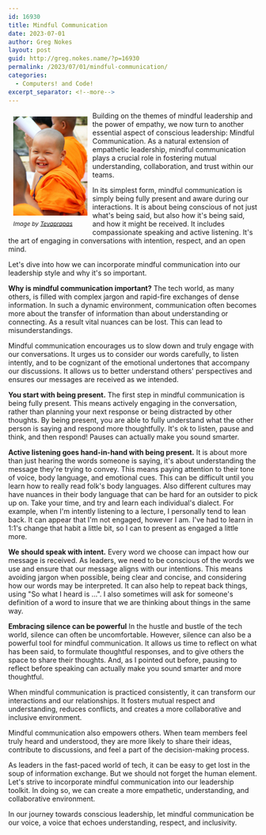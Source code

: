 ```yaml
---
id: 16930
title: Mindful Communication
date: 2023-07-01
author: Greg Nokes
layout: post
guid: http://greg.nokes.name/?p=16930
permalink: /2023/07/01/mindful-communication/
categories:
  - Computers! and Code!
excerpt_separator: <!--more-->
---
```


<div style="float: left; padding: 10px 10px 10px 10px;"><img src="/binaries/2023/07/Thai_buddhist_monk_smile.jpg" width="150" alt="Empathy"><br />
<sub><i>Image by <a href="https://commons.wikimedia.org/wiki/User:Tevaprapas">Tevaprapas</a></i></sub></div>

Building on the themes of mindful leadership and the power of empathy, we now turn to another essential aspect of conscious leadership: Mindful Communication. As a natural extension of empathetic leadership, mindful communication plays a crucial role in fostering mutual understanding, collaboration, and trust within our teams.

In its simplest form, mindful communication is simply being fully present and aware during our interactions. It is about being conscious of not just what's being said, but also how it's being said, and how it might be received. It includes compassionate speaking and active listening. It's the art of engaging in conversations with intention, respect, and an open mind.

Let's dive into how we can incorporate mindful communication into our leadership style and why it's so important.

<!--more-->

**Why is mindful communication important?** The tech world, as many others, is filled with complex jargon and rapid-fire exchanges of dense information. In such a dynamic environment, communication often becomes more about the transfer of information than about understanding or connecting. As a result vital nuances can be lost. This can lead to misunderstandings.

Mindful communication encourages us to slow down and truly engage with our conversations. It urges us to consider our words carefully, to listen intently, and to be cognizant of the emotional undertones that accompany our discussions. It allows us to better understand others' perspectives and ensures our messages are received as we intended.

**You start with being present.** The first step in mindful communication is being fully present. This means actively engaging in the conversation, rather than planning your next response or being distracted by other thoughts. By being present, you are able to fully understand what the other person is saying and respond more thoughtfully. It's ok to listen, pause and think, and then respond! Pauses can actually make you sound smarter.

**Active listening goes hand-in-hand with being present.** It is about more than just hearing the words someone is saying, it's about understanding the message they're trying to convey. This means paying attention to their tone of voice, body language, and emotional cues. This can be difficult until you learn how to really read folk's body languages. Also different cultures may have nuances in their body language that can be hard for an outsider to pick up on. Take your time, and try and learn each individual's dialect. For example, when I'm intently listening to a lecture, I personally tend to lean back. It can appear that I'm not engaged, however I am. I've had to learn in 1:1's change that habit a little bit, so I can to present as engaged a little more.

**We should speak with intent.** Every word we choose can impact how our message is received. As leaders, we need to be conscious of the words we use and ensure that our message aligns with our intentions. This means avoiding jargon when possible, being clear and concise, and considering how our words may be interpreted. It can also help to repeat back things, using "So what I heard is ...". I also sometimes will ask for someone's definition of a word to insure that we are thinking about things in the same way.

**Embracing silence can be powerful** In the hustle and bustle of the tech world, silence can often be uncomfortable. However, silence can also be a powerful tool for mindful communication. It allows us time to reflect on what has been said, to formulate thoughtful responses, and to give others the space to share their thoughts. And, as I pointed out before, pausing to reflect before speaking can actually make you sound smarter and more thoughtful.

When mindful communication is practiced consistently, it can transform our interactions and our relationships. It fosters mutual respect and understanding, reduces conflicts, and creates a more collaborative and inclusive environment.

Mindful communication also empowers others. When team members feel truly heard and understood, they are more likely to share their ideas, contribute to discussions, and feel a part of the decision-making process.

As leaders in the fast-paced world of tech, it can be easy to get lost in the soup of information exchange. But we should not forget the human element. Let's strive to incorporate mindful communication into our leadership toolkit. In doing so, we can create a more empathetic, understanding, and collaborative environment.

In our journey towards conscious leadership, let mindful communication be our voice, a voice that echoes understanding, respect, and inclusivity.
